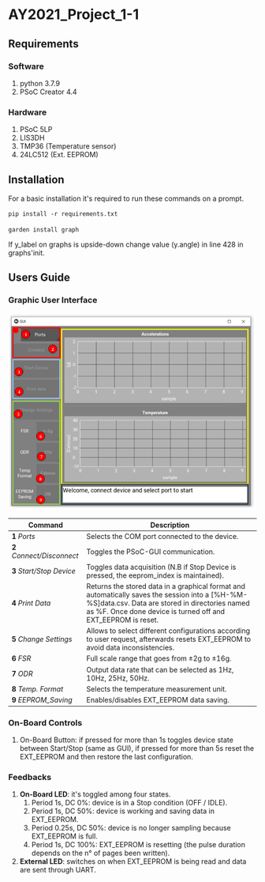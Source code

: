 # AY2021_Project_1-1

## Requirements

### Software
1. python 3.7.9
1. PSoC Creator 4.4

### Hardware
1. PSoC 5LP
1. LIS3DH
1. TMP36 (Temperature sensor)
1. 24LC512 (Ext. EEPROM)


## Installation

For a basic installation it's required to run these commands on a prompt.

```shell
pip install -r requirements.txt

garden install graph
```

If y\_label on graphs is upside-down change value (y.angle) in line 428 in graphs'init.

## Users Guide

### Graphic User Interface

![GUI Screenshot](./Images/GUI_Screenshot.png)

| Command                    | Description                                                                                                                                                                                                           |
| ---                        | ---                                                                                                                                                                                                                   |
| **1** *Ports*              | Selects the COM port connected to the device.                                                                                                                                                                         |
| **2** *Connect/Disconnect* | Toggles the PSoC-GUI communication.                                                                                                                                                                                   |
| **3** *Start/Stop Device*  | Toggles data acquisition (N.B if Stop Device is pressed, the eeprom\_index is maintained).                                                                                                                            |
| **4** *Print Data*         | Returns the stored data in a graphical format and automatically saves the session into a [\%H-\%M-\%S]data.csv. Data are stored in directories named as \%F. Once done device is turned off and EXT\_EEPROM is reset. |
| **5** *Change Settings*    | Allows to select different configurations according to user request, afterwards resets EXT\_EEPROM to avoid data inconsistencies.                                                                                     |
| **6** *FSR*                | Full scale range that goes from ±2g to ±16g.                                                                                                                                                                          |
| **7** *ODR*                | Output data rate that can be selected as 1Hz, 10Hz, 25Hz, 50Hz.                                                                                                                                                       |
| **8** *Temp. Format*       | Selects the temperature measurement unit.                                                                                                                                                                             |
| **9** *EEPROM\_Saving*     | Enables/disables EXT\_EEPROM data saving.                                                                                                                                                                             |

### On-Board Controls

1. On-Board Button: if pressed for more than 1s toggles device state between Start/Stop (same as GUI), if pressed for more than 5s reset the EXT\_EEPROM and then restore the last configuration.

### Feedbacks

1. **On-Board LED**: it's toggled among four states.
	1. Period 1s, DC 0%: device is in a Stop condition (OFF / IDLE).
	1. Period 1s, DC 50%: device is working and saving data in EXT\_EEPROM.
	1. Period 0.25s, DC 50%: device is no longer sampling because EXT\_EEPROM is full.
	1. Period 1s, DC 100%: EXT\_EEPROM is resetting (the pulse duration depends on the n° of pages been written).
1. **External LED**: switches on when EXT\_EEPROM is being read and data are sent through UART.
